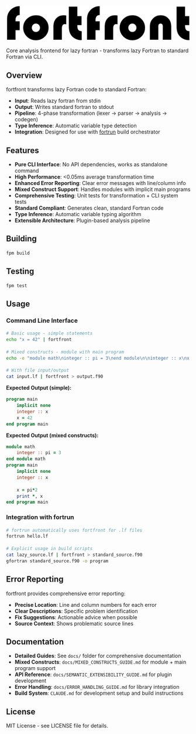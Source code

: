 ![fortfront](media/logo.svg)

Core analysis frontend for lazy fortran - transforms lazy Fortran to standard Fortran via CLI.

## Overview

fortfront transforms lazy Fortran code to standard Fortran:
- **Input**: Reads lazy fortran from stdin  
- **Output**: Writes standard fortran to stdout
- **Pipeline**: 4-phase transformation (lexer → parser → analysis → codegen)
- **Type Inference**: Automatic variable type detection 
- **Integration**: Designed for use with [fortrun](https://github.com/lazy-fortran/fortrun) build orchestrator

## Features

- **Pure CLI Interface**: No API dependencies, works as standalone command
- **High Performance**: <0.05ms average transformation time  
- **Enhanced Error Reporting**: Clear error messages with line/column info
- **Mixed Construct Support**: Handles modules with implicit main programs
- **Comprehensive Testing**: Unit tests for transformation + CLI system tests
- **Standard Compliant**: Generates clean, standard Fortran code
- **Type Inference**: Automatic variable typing algorithm
- **Extensible Architecture**: Plugin-based analysis pipeline

## Building

```bash
fpm build
```

## Testing  

```bash
fpm test
```

## Usage

### Command Line Interface

```bash
# Basic usage - simple statements
echo "x = 42" | fortfront

# Mixed constructs - module with main program
echo -e "module math\ninteger :: pi = 3\nend module\n\ninteger :: x\nx = pi * 2\nprint *, x" | fortfront

# With file input/output  
cat input.lf | fortfront > output.f90
```

**Expected Output (simple):**
```fortran
program main
    implicit none
    integer :: x
    x = 42
end program main
```

**Expected Output (mixed constructs):**
```fortran
module math
    integer :: pi = 3
end module math
program main
    implicit none
    integer :: x

    x = pi*2
    print *, x
end program main
```

### Integration with fortrun

```bash
# fortrun automatically uses fortfront for .lf files
fortrun hello.lf

# Explicit usage in build scripts  
cat lazy_source.lf | fortfront > standard_source.f90
gfortran standard_source.f90 -o program
```

## Error Reporting

fortfront provides comprehensive error reporting:
- **Precise Location**: Line and column numbers for each error
- **Clear Descriptions**: Specific problem identification
- **Fix Suggestions**: Actionable advice when possible
- **Source Context**: Shows problematic source lines

## Documentation

- **Detailed Guides**: See `docs/` folder for comprehensive documentation
- **Mixed Constructs**: `docs/MIXED_CONSTRUCTS_GUIDE.md` for module + main program support
- **API Reference**: `docs/SEMANTIC_EXTENSIBILITY_GUIDE.md` for plugin development  
- **Error Handling**: `docs/ERROR_HANDLING_GUIDE.md` for library integration
- **Build System**: `CLAUDE.md` for development setup and build instructions

## License

MIT License - see LICENSE file for details.
